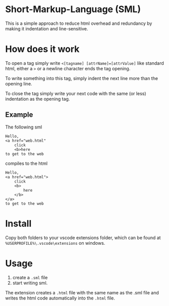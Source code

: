 # Short-Markup-Language (SML)
This is a simple approach to reduce html overhead and redundancy by making it indentation and line-sensitive.

# How does it work
To open a tag simply write `<[tagname] [attrName]=[attrValue]` like standard html, either a `>` or a newline character ends the tag opening.

To write something into this tag, simply indent the next line more than the opening line.

To close the tag simply write your next code with the same (or less) indentation as the opening tag.

## Example
The following sml
```
Hello,
<a href="web.html"
    click
    <b>here
to get to the web
```
compiles to the html
```
Hello,
<a href="web.html">
    click
    <b>
        here
    </b>
</a>
to get to the web
```

# Install
Copy both folders to your vscode extensions folder, 
which can be found at `%USERPROFILE%\.vscode\extensions` on windows.

# Usage
1. create a `.sml` file
2. start writing sml.

 The extension creates a `.html` file with the same name as the .sml file and writes the html code automatically into the `.html` file.